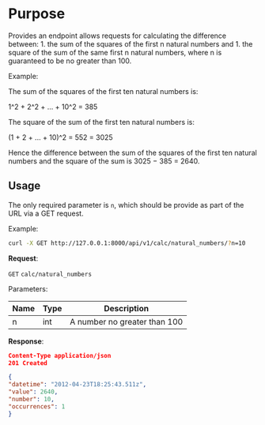 # Purpose

Provides an endpoint allows requests for calculating the difference between:
     1. the sum of the squares of the first n natural numbers and
     1. the square of the sum of the same first n natural numbers, where n is
guaranteed to be no greater than 100.

Example:

The sum of the squares of the first ten natural numbers is:

1^2 + 2^2 + ... + 10^2 = 385

The square of the sum of the first ten natural numbers is:

(1 + 2 + ... + 10)^2 = 552 = 3025

Hence the difference between the sum of the squares of the first ten
natural numbers and the square of the sum is 3025 − 385 = 2640.


## Usage

The only required parameter is `n`, which should be provide as part of
the URL via a GET request.

Example:

```bash
curl -X GET http://127.0.0.1:8000/api/v1/calc/natural_numbers/?n=10
```

**Request**:

`GET` `calc/natural_numbers`

Parameters:

Name | Type | Description
---|---|---
n  | int | A number no greater than 100

**Response**:

```json
Content-Type application/json
201 Created

{
"datetime": "2012-04-23T18:25:43.511z",
"value": 2640,
"number": 10,
"occurrences": 1
}
```
